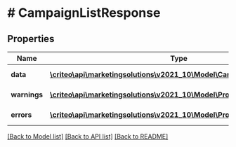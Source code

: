 # # CampaignListResponse

## Properties

Name | Type | Description | Notes
------------ | ------------- | ------------- | -------------
**data** | [**\criteo\api\marketingsolutions\v2021_10\Model\CampaignReadResource[]**](CampaignReadResource.md) |  | [optional] [readonly]
**warnings** | [**\criteo\api\marketingsolutions\v2021_10\Model\ProblemDetails[]**](ProblemDetails.md) |  | [optional] [readonly]
**errors** | [**\criteo\api\marketingsolutions\v2021_10\Model\ProblemDetails[]**](ProblemDetails.md) |  | [optional] [readonly]

[[Back to Model list]](../../README.md#models) [[Back to API list]](../../README.md#endpoints) [[Back to README]](../../README.md)
